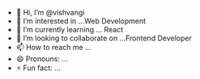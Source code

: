 - 👋 Hi, I’m @vishvangi
- 👀 I’m interested in ...Web Development
- 🌱 I’m currently learning ... React
- 💞️ I’m looking to collaborate on ...Frontend Developer
- 📫 How to reach me ...
- 😄 Pronouns: ...
- ⚡ Fun fact: ...

<!---
vishvangi/vishvangi is a ✨ special ✨ repository because its `README.md` (this file) appears on your GitHub profile.
You can click the Preview link to take a look at your changes.
--->
